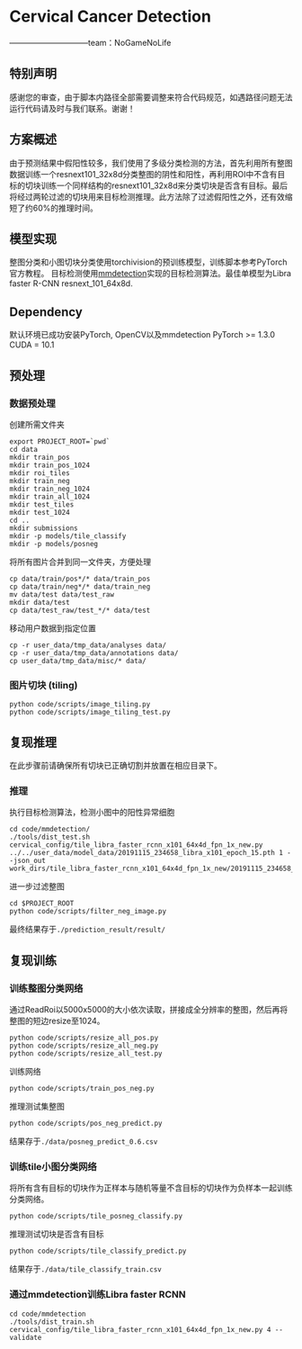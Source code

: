 # Cervical Cancer Detection
——————————team：NoGameNoLife 

## 特别声明
感谢您的审查，由于脚本内路径全部需要调整来符合代码规范，如遇路径问题无法运行代码请及时与我们联系。谢谢！

## 方案概述
由于预测结果中假阳性较多，我们使用了多级分类检测的方法，首先利用所有整图数据训练一个resnext101_32x8d分类整图的阴性和阳性，再利用ROI中不含有目标的切块训练一个同样结构的resnext101_32x8d来分类切块是否含有目标。最后将经过两轮过滤的切块用来目标检测推理。此方法除了过滤假阳性之外，还有效缩短了约60%的推理时间。

## 模型实现
整图分类和小图切块分类使用torchivision的预训练模型，训练脚本参考PyTorch官方教程。
目标检测使用[mmdetection](https://github.com/open-mmlab/mmdetection)实现的目标检测算法。最佳单模型为Libra faster R-CNN resnext_101_64x8d.

## Dependency
默认环境已成功安装PyTorch, OpenCV以及mmdetection
PyTorch >= 1.3.0
CUDA = 10.1


## 预处理
### 数据预处理
创建所需文件夹
```
export PROJECT_ROOT=`pwd`
cd data
mkdir train_pos
mkdir train_pos_1024
mkdir roi_tiles
mkdir train_neg
mkdir train_neg_1024
mkdir train_all_1024
mkdir test_tiles
mkdir test_1024
cd ..
mkdir submissions
mkdir -p models/tile_classify
mkdir -p models/posneg
```

将所有图片合并到同一文件夹，方便处理
```{shell}
cp data/train/pos*/* data/train_pos
cp data/train/neg*/* data/train_neg
mv data/test data/test_raw
mkdir data/test
cp data/test_raw/test_*/* data/test
```

移动用户数据到指定位置
```
cp -r user_data/tmp_data/analyses data/
cp -r user_data/tmp_data/annotations data/
cp user_data/tmp_data/misc/* data/
```

### 图片切块 (tiling)
```{shell}
python code/scripts/image_tiling.py
python code/scripts/image_tiling_test.py
```

## 复现推理
在此步骤前请确保所有切块已正确切割并放置在相应目录下。

### 推理
执行目标检测算法，检测小图中的阳性异常细胞
```
cd code/mmdetection/
./tools/dist_test.sh cervical_config/tile_libra_faster_rcnn_x101_64x4d_fpn_1x_new.py ../../user_data/model_data/20191115_234658_libra_x101_epoch_15.pth 1 --json_out work_dirs/tile_libra_faster_rcnn_x101_64x4d_fpn_1x_new/20191115_234658_libra_x101_epoch_15_only_pos.json
```

进一步过滤整图
```
cd $PROJECT_ROOT
python code/scripts/filter_neg_image.py
```

最终结果存于`./prediction_result/result/`

## 复现训练
### 训练整图分类网络
通过ReadRoi以5000x5000的大小依次读取，拼接成全分辨率的整图，然后再将整图的短边resize至1024。
```
python code/scripts/resize_all_pos.py
python code/scripts/resize_all_neg.py
python code/scripts/resize_all_test.py
```

训练网络
```
python code/scripts/train_pos_neg.py
```

推理测试集整图
```
python code/scripts/pos_neg_predict.py
```
结果存于`./data/posneg_predict_0.6.csv`

### 训练tile小图分类网络
将所有含有目标的切块作为正样本与随机等量不含目标的切块作为负样本一起训练分类网络。
```
python code/scripts/tile_posneg_classify.py
```

推理测试切块是否含有目标
```
python code/scripts/tile_classify_predict.py
```
结果存于`./data/tile_classify_train.csv`

### 通过mmdetection训练Libra faster RCNN
```
cd code/mmdetection
./tools/dist_train.sh cervical_config/tile_libra_faster_rcnn_x101_64x4d_fpn_1x_new.py 4 --validate
```
